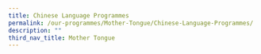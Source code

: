 ```yaml
---
title: Chinese Language Programmes
permalink: /our-programmes/Mother-Tongue/Chinese-Language-Programmes/
description: ""
third_nav_title: Mother Tongue
---
```

